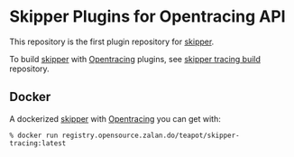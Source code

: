 # Skipper Plugins for Opentracing API

This repository is the first plugin repository for
[skipper](https://github.com/zalando/skipper).

To build [skipper](https://github.com/zalando/skipper) with
[Opentracing](https://github.com/opentracing) plugins, see
[skipper tracing build](https://github.com/skipper-plugins/skipper-tracing-build) repository.

## Docker

A dockerized [skipper](https://github.com/zalando/skipper) with [Opentracing](https://github.com/opentracing) you can get with:

    % docker run registry.opensource.zalan.do/teapot/skipper-tracing:latest
